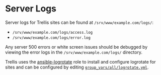 # Server Logs

Server logs for Trellis sites can be found at `/srv/www/example.com/logs/`:

- `/srv/www/example.com/logs/access.log`
- `/srv/www/example.com/logs/error.log`

Any server 500 errors or white screen issues should be debugged by viewing the error logs in the `/srv/www/example.com/logs/` directory.

Trellis uses the [ansible-logrotate](https://github.com/nickhammond/ansible-logrotate) role to install and configure logrotate for sites and can be configured by editing [`group_vars/all/logrotate.yml`](https://github.com/roots/trellis/blob/master/group_vars/all/logrotate.yml).
